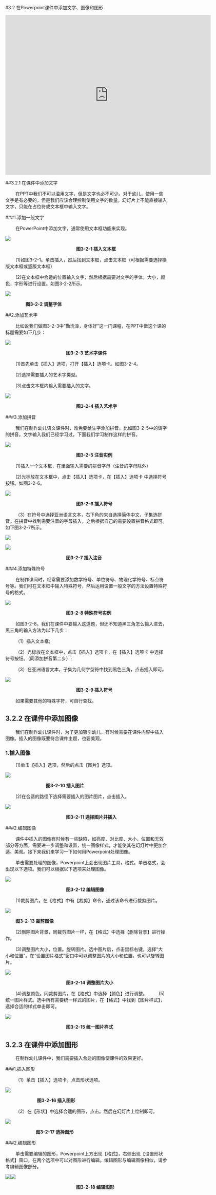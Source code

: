 #3.2 在Powerpoint课件中添加文字、图像和图形

<iframe frameborder="0" width="640" height="498" src="https://v.qq.com/iframe/player.html?vid=e0534mwdso4&tiny=0&auto=0" allowfullscreen></iframe>

##3.2.1  在课件中添加文字

&nbsp;&nbsp;&nbsp;&nbsp;&nbsp;&nbsp;&nbsp;&nbsp;在PPT中我们不可以滥用文字，但是文字也必不可少。对于幼儿，使用一些文字是有必要的，但是我们应该合理控制使用文字的数量。幻灯片上不能直接输入文字，只能在占位符或文本框中输入文字。

###1.添加一般文字

&nbsp;&nbsp;&nbsp;&nbsp;&nbsp;&nbsp;&nbsp;&nbsp;在PowerPoint中添加文字，通常使用文本框功能来实现。

![](/assets/3-2-1.png)

&nbsp;&nbsp;&nbsp;&nbsp;&nbsp;&nbsp;&nbsp;&nbsp;&nbsp;&nbsp;&nbsp;&nbsp;&nbsp;&nbsp;&nbsp;&nbsp;&nbsp;&nbsp;&nbsp;&nbsp;&nbsp;&nbsp;&nbsp;&nbsp;&nbsp;&nbsp;&nbsp;&nbsp;&nbsp;&nbsp;&nbsp;&nbsp;&nbsp;&nbsp;&nbsp;&nbsp;&nbsp;&nbsp;&nbsp;&nbsp;&nbsp;&nbsp;&nbsp;&nbsp;&nbsp;&nbsp;&nbsp;&nbsp;&nbsp;&nbsp;&nbsp;&nbsp;&nbsp;&nbsp;&nbsp;&nbsp;**图3-2-1 插入文本框**

&nbsp;&nbsp;&nbsp;&nbsp;&nbsp;&nbsp;&nbsp;&nbsp;(1)如图3-2-1。单击插入，然后找到文本框，点击文本框（可根据需要选择横版文本框或竖版文本框）

&nbsp;&nbsp;&nbsp;&nbsp;&nbsp;&nbsp;&nbsp;&nbsp;(2)在文本框中合适的位置输入文字，然后根据需要对文字的字体，大小，颜色，字形等进行设置。如图3-2-2所示。

![](/assets/3-2-2.png)

&nbsp;&nbsp;&nbsp;&nbsp;&nbsp;&nbsp;&nbsp;&nbsp;&nbsp;&nbsp;&nbsp;&nbsp;&nbsp;&nbsp;&nbsp;&nbsp;**图3-2-2 调整字体**

##2.添加艺术字       
                               
&nbsp;&nbsp;&nbsp;&nbsp;&nbsp;&nbsp;&nbsp;&nbsp;比如说我们做图3-2-3中”勤洗澡，身体好”这一门课程，在PPT中做这个课的标题需要如下几步：

![](/assets/3-2-3.png)

&nbsp;&nbsp;&nbsp;&nbsp;&nbsp;&nbsp;&nbsp;&nbsp;&nbsp;&nbsp;&nbsp;&nbsp;&nbsp;&nbsp;&nbsp;&nbsp;&nbsp;&nbsp;&nbsp;&nbsp;&nbsp;&nbsp;&nbsp;&nbsp;&nbsp;&nbsp;&nbsp;&nbsp;&nbsp;&nbsp;&nbsp;&nbsp;&nbsp;&nbsp;&nbsp;&nbsp;&nbsp;&nbsp;&nbsp;&nbsp;&nbsp;&nbsp;&nbsp;&nbsp;&nbsp;&nbsp;&nbsp;&nbsp;**图3-2-3 艺术字课件**

&nbsp;&nbsp;&nbsp;&nbsp;&nbsp;&nbsp;&nbsp;&nbsp;(1)首先单击【插入】选项，打开【插入】选项卡。如图3-2-4。

&nbsp;&nbsp;&nbsp;&nbsp;&nbsp;&nbsp;&nbsp;&nbsp;(2)选择需要插入的艺术字类型。

&nbsp;&nbsp;&nbsp;&nbsp;&nbsp;&nbsp;&nbsp;&nbsp;(3)点击文本框内输入需要插入的文字。

![](/assets/3-2-4.png)

&nbsp;&nbsp;&nbsp;&nbsp;&nbsp;&nbsp;&nbsp;&nbsp;&nbsp;&nbsp;&nbsp;&nbsp;&nbsp;&nbsp;&nbsp;&nbsp;&nbsp;&nbsp;&nbsp;&nbsp;&nbsp;&nbsp;&nbsp;&nbsp;&nbsp;&nbsp;&nbsp;&nbsp;&nbsp;&nbsp;&nbsp;&nbsp;&nbsp;&nbsp;&nbsp;&nbsp;&nbsp;&nbsp;&nbsp;&nbsp;&nbsp;&nbsp;&nbsp;&nbsp;&nbsp;&nbsp;&nbsp;&nbsp;&nbsp;&nbsp;&nbsp;&nbsp;&nbsp;&nbsp;&nbsp;&nbsp;**图3-2-4   插入艺术字**

###3.添加拼音

&nbsp;&nbsp;&nbsp;&nbsp;&nbsp;&nbsp;&nbsp;&nbsp;我们在制作幼儿语文课件时，难免要给生字添加拼音。比如图3-2-5中的请字的拼音。文字输入我们已经学习过，下面我们学习制作这样的拼音。

![](/assets/3-2-5.png)

&nbsp;&nbsp;&nbsp;&nbsp;&nbsp;&nbsp;&nbsp;&nbsp;&nbsp;&nbsp;&nbsp;&nbsp;&nbsp;&nbsp;&nbsp;&nbsp;&nbsp;&nbsp;&nbsp;&nbsp;&nbsp;&nbsp;&nbsp;&nbsp;&nbsp;&nbsp;&nbsp;&nbsp;&nbsp;&nbsp;&nbsp;&nbsp;&nbsp;&nbsp;&nbsp;&nbsp;&nbsp;&nbsp;&nbsp;&nbsp;&nbsp;&nbsp;&nbsp;&nbsp;&nbsp;&nbsp;&nbsp;&nbsp;&nbsp;&nbsp;&nbsp;&nbsp;&nbsp;&nbsp;&nbsp;&nbsp;**图3-2-5 注音实例**

&nbsp;&nbsp;&nbsp;&nbsp;&nbsp;&nbsp;&nbsp;&nbsp;(1)插入一个文本框，在里面输入需要的拼音字母（注音的字母除外）

&nbsp;&nbsp;&nbsp;&nbsp;&nbsp;&nbsp;&nbsp;&nbsp;(2)光标放在文本框中，点击【插入】选项卡，在【插入】选项卡
中选择符号按钮。如图3-2-6。

![](/assets/3-2-6.png)

&nbsp;&nbsp;&nbsp;&nbsp;&nbsp;&nbsp;&nbsp;&nbsp;&nbsp;&nbsp;&nbsp;&nbsp;&nbsp;&nbsp;&nbsp;&nbsp;&nbsp;&nbsp;&nbsp;&nbsp;&nbsp;&nbsp;&nbsp;&nbsp;&nbsp;&nbsp;&nbsp;&nbsp;&nbsp;&nbsp;&nbsp;&nbsp;&nbsp;&nbsp;&nbsp;&nbsp;&nbsp;&nbsp;&nbsp;&nbsp;&nbsp;&nbsp;&nbsp;&nbsp;&nbsp;&nbsp;&nbsp;&nbsp;&nbsp;&nbsp;&nbsp;&nbsp;&nbsp;&nbsp;&nbsp;&nbsp;**图3-2-6  插入符号**

&nbsp;&nbsp;&nbsp;&nbsp;&nbsp;&nbsp;&nbsp;&nbsp;（3）在符号中选择亚洲语言文本，右下角的来自选择简体中文，子集选拼音。在拼音中找到需要注音的字母插入，之后根据自己的需要设置拼音格式即可。如下图3-2-7所示。

![](/assets/3-2-7.png)

![](/assets/3-2-8.png)

&nbsp;&nbsp;&nbsp;&nbsp;&nbsp;&nbsp;&nbsp;&nbsp;&nbsp;&nbsp;&nbsp;&nbsp;&nbsp;&nbsp;&nbsp;&nbsp;&nbsp;&nbsp;&nbsp;&nbsp;&nbsp;&nbsp;&nbsp;&nbsp;&nbsp;&nbsp;&nbsp;&nbsp;&nbsp;&nbsp;&nbsp;&nbsp;&nbsp;&nbsp;&nbsp;&nbsp;&nbsp;&nbsp;&nbsp;&nbsp;&nbsp;&nbsp;&nbsp;&nbsp;&nbsp;&nbsp;&nbsp;&nbsp;**图3-2-7  插入注音**

###4.添加特殊符号

&nbsp;&nbsp;&nbsp;&nbsp;&nbsp;&nbsp;&nbsp;&nbsp;在制作课间时，经常需要添加数学符号、单位符号、物理化学符号、标点符号等。我们可在文本框中输入特殊符号，然后运用设置一般文字的方法设置特殊符号的格式。

![](/assets/3-2-9.png)

&nbsp;&nbsp;&nbsp;&nbsp;&nbsp;&nbsp;&nbsp;&nbsp;&nbsp;&nbsp;&nbsp;&nbsp;&nbsp;&nbsp;&nbsp;&nbsp;&nbsp;&nbsp;&nbsp;&nbsp;&nbsp;&nbsp;&nbsp;&nbsp;&nbsp;&nbsp;&nbsp;&nbsp;&nbsp;&nbsp;&nbsp;&nbsp;&nbsp;&nbsp;&nbsp;&nbsp;&nbsp;&nbsp;&nbsp;&nbsp;&nbsp;&nbsp;&nbsp;&nbsp;&nbsp;&nbsp;&nbsp;&nbsp;**图3-2-8  特殊符号实例**

&nbsp;&nbsp;&nbsp;&nbsp;&nbsp;&nbsp;&nbsp;&nbsp;如图3-2-8。我们在课件中要输入这道题，但还不知道黑三角怎么输入进去，黑三角的输入方法为以下几步：

&nbsp;&nbsp;&nbsp;&nbsp;&nbsp;&nbsp;&nbsp;&nbsp;（1）插入文本框;

&nbsp;&nbsp;&nbsp;&nbsp;&nbsp;&nbsp;&nbsp;&nbsp;（2）光标放在文本框中，点击【插入】选项卡，在【插入】选项卡
中选择符号按钮。（同添加拼音第二步）;

&nbsp;&nbsp;&nbsp;&nbsp;&nbsp;&nbsp;&nbsp;&nbsp;（3）在亚洲语言文本，子集为几何字型符中找到黑色三角，点击插入即可。

![](/assets/3-2-10.png)

&nbsp;&nbsp;&nbsp;&nbsp;&nbsp;&nbsp;&nbsp;&nbsp;&nbsp;&nbsp;&nbsp;&nbsp;&nbsp;&nbsp;&nbsp;&nbsp;&nbsp;&nbsp;&nbsp;&nbsp;&nbsp;&nbsp;&nbsp;&nbsp;&nbsp;&nbsp;&nbsp;&nbsp;&nbsp;&nbsp;&nbsp;&nbsp;&nbsp;&nbsp;&nbsp;&nbsp;&nbsp;&nbsp;&nbsp;&nbsp;&nbsp;&nbsp;&nbsp;&nbsp;&nbsp;&nbsp;&nbsp;&nbsp;&nbsp;&nbsp;&nbsp;&nbsp;&nbsp;&nbsp;&nbsp;&nbsp;**图3-2-9  插入符号**

&nbsp;&nbsp;&nbsp;&nbsp;&nbsp;&nbsp;&nbsp;&nbsp;如果需要其他的特殊字符，可自行查找。

## 3.2.2  在课件中添加图像

&nbsp;&nbsp;&nbsp;&nbsp;&nbsp;&nbsp;&nbsp;&nbsp;我们在制作幼儿课件时，为了更加吸引幼儿，有时候需要在课件内容中插入图像。插入的图像既要符合课件主题，也要美观。

### 1.插入图像

&nbsp;&nbsp;&nbsp;&nbsp;&nbsp;&nbsp;&nbsp;&nbsp;\(1\)单击【插入】选项，然后的点击【图片】选项。

![](/assets/3-2-11.png)

&nbsp;&nbsp;&nbsp;&nbsp;&nbsp;&nbsp;&nbsp;&nbsp;&nbsp;&nbsp;&nbsp;&nbsp;&nbsp;&nbsp;&nbsp;&nbsp;&nbsp;&nbsp;&nbsp;&nbsp;&nbsp;&nbsp;&nbsp;&nbsp;&nbsp;&nbsp;&nbsp;&nbsp;&nbsp;&nbsp;&nbsp;&nbsp;**图3-2-10 插入图片**

&nbsp;&nbsp;&nbsp;&nbsp;&nbsp;&nbsp;&nbsp;&nbsp;(2)在合适的路径下选择需要插入的图片图片，点击插入。

![](/assets/3-2-12.png)

&nbsp;&nbsp;&nbsp;&nbsp;&nbsp;&nbsp;&nbsp;&nbsp;&nbsp;&nbsp;&nbsp;&nbsp;&nbsp;&nbsp;&nbsp;&nbsp;&nbsp;&nbsp;&nbsp;&nbsp;&nbsp;&nbsp;&nbsp;&nbsp;&nbsp;&nbsp;&nbsp;&nbsp;&nbsp;&nbsp;&nbsp;&nbsp;&nbsp;&nbsp;&nbsp;&nbsp;&nbsp;&nbsp;&nbsp;&nbsp;&nbsp;&nbsp;&nbsp;&nbsp;&nbsp;&nbsp;&nbsp;&nbsp;**图3-2-11 选择图片并插入**

###2.编辑图像

&nbsp;&nbsp;&nbsp;&nbsp;&nbsp;&nbsp;&nbsp;&nbsp;课件中插入的图像有时候有一些缺陷，如亮度、对比度、大小、位置和无效部分等方面，需要进一步调整和设置，统一图像样式，才能使其在幻灯片中更加合适、美观。接下来我们来学习一下如何用Powerpoint处理图像。

&nbsp;&nbsp;&nbsp;&nbsp;&nbsp;&nbsp;&nbsp;&nbsp;单击需要处理的图像，Powerpoint上会出现图片工具，格式。单击格式，会出现以下选项。我们可以根据以下选项来处理图像。

![](/assets/3-2-15.png)

&nbsp;&nbsp;&nbsp;&nbsp;&nbsp;&nbsp;&nbsp;&nbsp;&nbsp;&nbsp;&nbsp;&nbsp;&nbsp;&nbsp;&nbsp;&nbsp;&nbsp;&nbsp;&nbsp;&nbsp;&nbsp;&nbsp;&nbsp;&nbsp;&nbsp;&nbsp;&nbsp;&nbsp;&nbsp;&nbsp;&nbsp;&nbsp;&nbsp;&nbsp;&nbsp;&nbsp;&nbsp;&nbsp;&nbsp;&nbsp;&nbsp;&nbsp;&nbsp;&nbsp;&nbsp;&nbsp;&nbsp;&nbsp;**图3-2-12  编辑图像**

&nbsp;&nbsp;&nbsp;&nbsp;&nbsp;&nbsp;&nbsp;&nbsp;(1)裁剪图片。在【格式】中有【裁剪】命令，通过该命令进行裁剪图片。

![](/assets/3-2-16.png)

&nbsp;&nbsp;&nbsp;&nbsp;&nbsp;&nbsp;&nbsp;&nbsp;**图3-2-13 裁剪图像**

&nbsp;&nbsp;&nbsp;&nbsp;&nbsp;&nbsp;&nbsp;&nbsp;(2)删除图片背景，同裁剪图片一样，在【格式】中选择【删除背景】进行操作。

&nbsp;&nbsp;&nbsp;&nbsp;&nbsp;&nbsp;&nbsp;&nbsp;(3)调整图片大小，位置。旋转图片。选中图片后，点击鼠标右键，选择“大小和位置”。在“设置图片格式”窗口中可以调整图片的大小和位置，也可以旋转图片。

![](/assets/3-2-17.png)

&nbsp;&nbsp;&nbsp;&nbsp;&nbsp;&nbsp;&nbsp;&nbsp;&nbsp;&nbsp;&nbsp;&nbsp;&nbsp;&nbsp;&nbsp;&nbsp;&nbsp;&nbsp;&nbsp;&nbsp;&nbsp;&nbsp;&nbsp;&nbsp;&nbsp;&nbsp;&nbsp;&nbsp;&nbsp;&nbsp;&nbsp;&nbsp;&nbsp;&nbsp;&nbsp;&nbsp;&nbsp;&nbsp;&nbsp;&nbsp;&nbsp;&nbsp;&nbsp;&nbsp;&nbsp;&nbsp;&nbsp;&nbsp;**图3-2-14 调整图片大小**

&nbsp;&nbsp;&nbsp;&nbsp;&nbsp;&nbsp;&nbsp;&nbsp;(4)调整颜色。同裁剪图片，在【格式】中选择【颜色】进行调整。
&nbsp;&nbsp;&nbsp;&nbsp;&nbsp;&nbsp;&nbsp;&nbsp;(5)统一图片样式。选中所有需要统一样式的图片，在【格式】中找到【图片样式】，选择合适的样式单击即可。

![](/assets/3-2-19.png)

&nbsp;&nbsp;&nbsp;&nbsp;&nbsp;&nbsp;&nbsp;&nbsp;&nbsp;&nbsp;&nbsp;&nbsp;&nbsp;&nbsp;&nbsp;&nbsp;&nbsp;&nbsp;&nbsp;&nbsp;&nbsp;&nbsp;&nbsp;&nbsp;&nbsp;&nbsp;&nbsp;&nbsp;&nbsp;&nbsp;&nbsp;&nbsp;&nbsp;&nbsp;&nbsp;&nbsp;&nbsp;&nbsp;&nbsp;&nbsp;&nbsp;&nbsp;&nbsp;&nbsp;&nbsp;&nbsp;&nbsp;&nbsp;**图3-2-15 统一图片样式**

## 3.2.3  在课件中添加图形

&nbsp;&nbsp;&nbsp;&nbsp;&nbsp;&nbsp;&nbsp;&nbsp;在制作幼儿课件中，我们需要插入合适的图像使课件的效果更好。  

###1.插入图形  

&nbsp;&nbsp;&nbsp;&nbsp;&nbsp;&nbsp;&nbsp;&nbsp;（1）单击【插入】选项卡，点击形状选项。

![](/assets/3-2-20.png)  

&nbsp;&nbsp;&nbsp;&nbsp;&nbsp;&nbsp;&nbsp;&nbsp;&nbsp;&nbsp;&nbsp;&nbsp;&nbsp;&nbsp;&nbsp;&nbsp;&nbsp;&nbsp;&nbsp;&nbsp;&nbsp;&nbsp;&nbsp;&nbsp; **图3-2-16 插入图形**  
 
&nbsp;&nbsp;&nbsp;&nbsp;&nbsp;&nbsp;&nbsp;&nbsp;（2）在【形状】中选择合适的图形，点击。然后在幻灯片上绘制即可。

![](/assets/3-2-21.png)  

&nbsp;&nbsp;&nbsp;&nbsp;&nbsp;&nbsp;&nbsp;&nbsp;&nbsp;&nbsp;&nbsp;&nbsp;&nbsp;&nbsp;&nbsp;&nbsp;&nbsp;&nbsp;&nbsp;&nbsp;&nbsp;&nbsp;&nbsp;&nbsp;**图3-2-17 选择图形**

###2.编辑图形  

&nbsp;&nbsp;&nbsp;&nbsp;&nbsp;&nbsp;&nbsp;&nbsp;单击需要编辑的图形，Powerpoint上方出现【格式】，右侧出现【设置形状格式】窗口，在两个选项中可以对图形进行编辑。编辑图形与编辑图像相似，请参考编辑图像部分。

![](/assets/3-2-22.png)![](/assets/3-2-23.png)

&nbsp;&nbsp;&nbsp;&nbsp;&nbsp;&nbsp;&nbsp;&nbsp;&nbsp;&nbsp;&nbsp;&nbsp;&nbsp;&nbsp;&nbsp;&nbsp;&nbsp;&nbsp;&nbsp;&nbsp;&nbsp;&nbsp;&nbsp;&nbsp;&nbsp;&nbsp;&nbsp;&nbsp;&nbsp;&nbsp;&nbsp;&nbsp;&nbsp;&nbsp;&nbsp;&nbsp;&nbsp;&nbsp;&nbsp;&nbsp;&nbsp;&nbsp;&nbsp;&nbsp;&nbsp;&nbsp;&nbsp;&nbsp;&nbsp;&nbsp;&nbsp;&nbsp;&nbsp;&nbsp;&nbsp;&nbsp;**图3-2-18 编辑图形**
